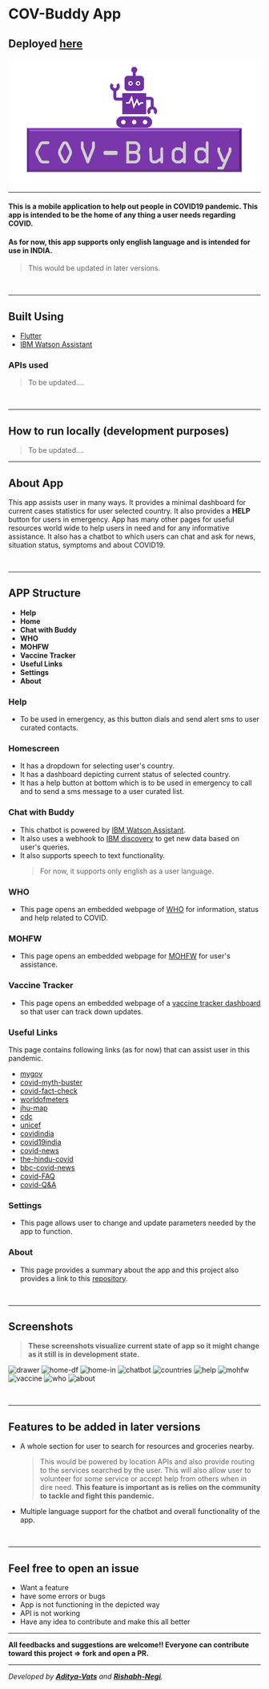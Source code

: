 # COV-Buddy App
**Deployed [here]()**
---

![banner](https://github.com/avats-dev/COV-Buddy/blob/master/banner.png)

---


#### This is a mobile application to help out people in COVID19 pandemic. This app is intended to be the home of any thing a user needs regarding COVID.
#### As for now, this app supports only english language and is intended for use in INDIA. 
> This would be updated in later versions.

</br>

---
## Built Using 
- [Flutter](https://flutter.dev/)
- [IBM Watson Assistant](https://www.ibm.com/cloud/watson-assistant/)

### APIs used
> To be updated....

</br>

---
## How to run locally (development purposes)
> To be updated....

---
## About App
This app assists user in many ways. It provides a minimal dashboard for current cases statistics for user selected country. 
It also provides a **HELP** button for users in emergency. 
App has many other pages for useful resources world wide to help users in need and for any informative assistance.
It also has a chatbot to which users can chat and ask for news, situation status, symptoms and about COVID19.

</br>

---
## APP Structure
 * **Help**
 * **Home**
 * **Chat with Buddy**
 * **WHO**
 * **MOHFW**
 * **Vaccine Tracker**
 * **Useful Links**
 * **Settings**
 * **About**

### Help
- To be used in emergency, as this button dials and send alert sms to user curated contacts.

### Homescreen
- It has a dropdown for selecting user's country.
- It has a dashboard depicting current status of selected country.
- It has a help button at bottom which is to be used in emergency to call and to send a sms message to a user curated list.

### Chat with Buddy
- This chatbot is powered by [IBM Watson Assistant](https://www.ibm.com/cloud/watson-assistant/).
- It also uses a webhook to [IBM discovery](https://www.ibm.com/in-en/cloud/watson-discovery) to get new data based on user's queries.
- It also supports speech to text functionality.
  > For now, it supports only english as a user language.
  
### WHO
- This page opens an embedded webpage of [WHO](https://www.who.int/emergencies/diseases/novel-coronavirus-2019) for information, status and help related to COVID.

### MOHFW
- This page opens an embedded webpage for [MOHFW](https://www.mohfw.gov.in/) for user's assistance.

### Vaccine Tracker
- This page opens an embedded webpage of a [vaccine tracker dashboard](https://covid-19tracker.milkeninstitute.org/) so that user can track down updates.

### Useful Links
This page contains following links (as for now) that can assist user in this pandemic.
- [mygov](https://www.mygov.in/covid-19/)
- [covid-myth-buster](https://transformingindia.mygov.in/covid-19/?sector=myth-busters&type=en#scrolltothis)
- [covid-fact-check](https://transformingindia.mygov.in/covid-19/?sector=fact-check&type=en#scrolltothis)
- [worldofmeters](https://www.worldometers.info/coronavirus/)
- [jhu-map](https://coronavirus.jhu.edu/map.html)
- [cdc](https://www.cdc.gov/coronavirus/2019-ncov/index.html)
- [unicef](https://www.unicef.org/coronavirus/covid-19)
- [covidindia](https://covidindia.org/)
- [covid19india](https://www.covid19india.org/)
- [covid-news](https://www.msdmanuals.com/home/resourcespages/select-covid-19-news)
- [the-hindu-covid](https://www.thehindu.com/topic/coronavirus/)
- [bbc-covid-news](https://www.bbc.com/news/coronavirus)
- [covid-FAQ](https://www.cdc.gov/coronavirus/2019-ncov/daily-life-coping/share-facts.html)
- [covid-Q&A](https://www.who.int/emergencies/diseases/novel-coronavirus-2019/question-and-answers-hub)

### Settings
- This page allows user to change and update parameters needed by the app to function.

### About
- This page provides a summary about the app and this project also provides a link to this [repository]().

</br>

---
## Screenshots
> **These screenshots visualize current state of app so it might change as it still is in development state.**

![drawer](https://github.com/avats-dev/TheGlitch-app/blob/master/gallery/drawer.png)
![home-df](https://github.com/avats-dev/TheGlitch-app/blob/master/gallery/home-df.png)
![home-in](https://github.com/avats-dev/TheGlitch-app/blob/master/gallery/home-in.png)
![chatbot](https://github.com/avats-dev/TheGlitch-app/blob/master/gallery/chatbot.png)
![countries](https://github.com/avats-dev/TheGlitch-app/blob/master/gallery/countries.png)
![help](https://github.com/avats-dev/TheGlitch-app/blob/master/gallery/help.png)
![mohfw](https://github.com/avats-dev/TheGlitch-app/blob/master/gallery/mohfw.png)
![vaccine](https://github.com/avats-dev/TheGlitch-app/blob/master/gallery/vaccine.png)
![who](https://github.com/avats-dev/TheGlitch-app/blob/master/gallery/who.png)
![about](https://github.com/avats-dev/TheGlitch-app/blob/master/gallery/about.png)


</br>

---
## Features to be added in later versions
- A whole section for user to search for resources and groceries nearby.
  > This would be powered by location APIs and also provide routing to the services searched by the user. This will also allow user to volunteer for some service or accept help from others when in dire need.
  > **This feature is important as is relies on the community to tackle and fight this pandemic.**
 - Multiple language support for the chatbot and overall functionality of the app.
 
</br>

---
## Feel free to open an issue
- Want a feature 
- have some errors or bugs
- App is not functioning in the depicted way
- API is not working
- Have any idea to contribute and make this all better

---
**All feedbacks and suggestions are welcome!! Everyone can contribute toward this project => fork and open a PR.**

---
_Developed by **[Aditya-Vats](https://github.com/avats-dev)** and **[Rishabh-Negi](https://github.com/Rishabh-Negi)**._


